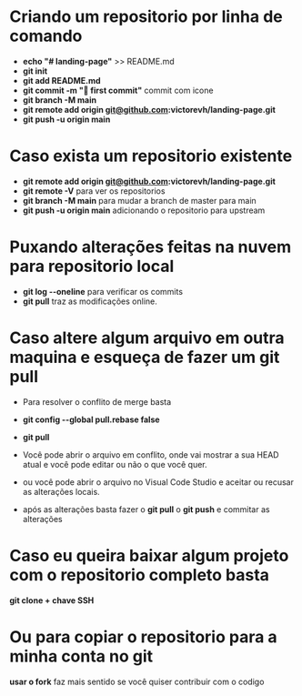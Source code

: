 # Criando um repositorio por linha de comando


* **echo "# landing-page"** >> README.md
* **git init**
* **git add README.md**
* **git commit -m ":tada: first commit"** commit com icone 
* **git branch -M main**
* **git remote add origin git@github.com:victorevh/landing-page.git**
* **git push -u origin main**

# Caso exista um repositorio existente

* **git remote add origin git@github.com:victorevh/landing-page.git**
* **git remote -V** para ver os repositorios
* **git branch -M main** para mudar a branch de master para main
* **git push -u origin main** adicionando o repositorio para upstream

# Puxando alterações feitas na nuvem para repositorio local

* **git log --oneline** para verificar os commits
* **git pull** traz as modificações online.

# Caso altere algum arquivo em outra maquina e esqueça de fazer um **git pull**

* Para resolver o conflito de merge basta
* **git config --global pull.rebase false**
* **git pull**

* Você pode abrir o arquivo em conflito, onde vai mostrar a sua HEAD atual e você pode editar ou não o que você quer.
* ou você pode abrir o arquivo no Visual Code Studio e aceitar ou recusar as alterações locais.
* após as alterações basta fazer o **git pull** o **git push** e commitar as alterações

# Caso eu queira baixar algum projeto com o repositorio completo basta

**git clone + chave SSH**

# Ou para copiar o repositorio para a minha conta no git

**usar o fork** faz mais sentido se você quiser contribuir com o codigo
